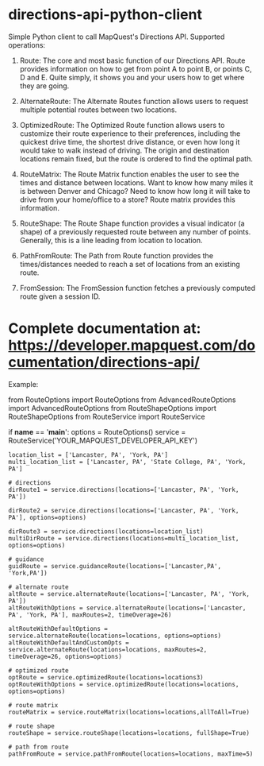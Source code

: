 # directions-api-python-client

Simple Python client to call MapQuest's Directions API. Supported operations:

1) Route:
The core and most basic function of our Directions API. Route provides information on how to get from point A to point B, or points C, D and E. Quite simply, it shows you and your users how to get where they are going.

2) AlternateRoute:
The Alternate Routes function allows users to request multiple potential routes between two locations.

3) OptimizedRoute:
The Optimized Route function allows users to customize their route experience to their preferences, including the quickest drive time, the shortest drive distance, or even how long it would take to walk instead of driving. The origin and destination locations remain fixed, but the route is ordered to find the optimal path.

4) RouteMatrix:
The Route Matrix function enables the user to see the times and distance between locations. Want to know how many miles it is between Denver and Chicago? Need to know how long it will take to drive from your home/office to a store? Route matrix provides this information.

5) RouteShape:
The Route Shape function provides a visual indicator (a shape) of a previously requested route between any number of points. Generally, this is a line leading from location to location.

6) PathFromRoute:
The Path from Route function provides the times/distances needed to reach a set of locations from an existing route.

7) FromSession:
The FromSession function fetches a previously computed route given a session ID.

# Complete documentation at: https://developer.mapquest.com/documentation/directions-api/

Example:

from RouteOptions import RouteOptions
from AdvancedRouteOptions import AdvancedRouteOptions
from RouteShapeOptions import RouteShapeOptions
from RouteService import RouteService

if __name__ == '__main__':
    options = RouteOptions()
    service = RouteService('YOUR_MAPQUEST_DEVELOPER_API_KEY')

    location_list = ['Lancaster, PA', 'York, PA']
    multi_location_list = ['Lancaster, PA', 'State College, PA', 'York, PA']

    # directions
    dirRoute1 = service.directions(locations=['Lancaster, PA', 'York, PA'])

    dirRoute2 = service.directions(locations=['Lancaster, PA', 'York, PA'], options=options)

    dirRoute3 = service.directions(locations=location_list)
    multiDirRoute = service.directions(locations=multi_location_list, options=options)

    # guidance
    guidRoute = service.guidanceRoute(locations=['Lancaster,PA', 'York,PA'])
    
    # alternate route
    altRoute = service.alternateRoute(locations=['Lancaster, PA', 'York, PA'])
    altRouteWithOptions = service.alternateRoute(locations=['Lancaster, PA', 'York, PA'], maxRoutes=2, timeOverage=26)
    
    altRouteWithDefaultOptions = service.alternateRoute(locations=locations, options=options)
    altRouteWithDefaultAndCustomOpts = service.alternateRoute(locations=locations, maxRoutes=2, timeOverage=26, options=options)

    # optimized route
    optRoute = service.optimizedRoute(locations=locations3)
    optRouteWithOptions = service.optimizedRoute(locations=locations, options=options)

    # route matrix
    routeMatrix = service.routeMatrix(locations=locations,allToAll=True)

    # route shape
    routeShape = service.routeShape(locations=locations, fullShape=True)

    # path from route
    pathFromRoute = service.pathFromRoute(locations=locations, maxTime=5)
